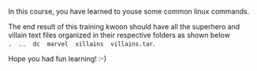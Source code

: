 In this course, you have learned to youse some common linux commands.  

The end result of this training kwoon should have all the superhero and villain text files organized in their respective folders as shown below  
`.  ..  dc  marvel  villains  villains.tar`.  

Hope you had fun learning! :-)

